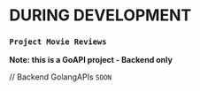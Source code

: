 # DURING DEVELOPMENT

### `Project Movie Reviews`

**Note: this is a GoAPI project - Backend only**

// Backend GolangAPIs `SOON`
